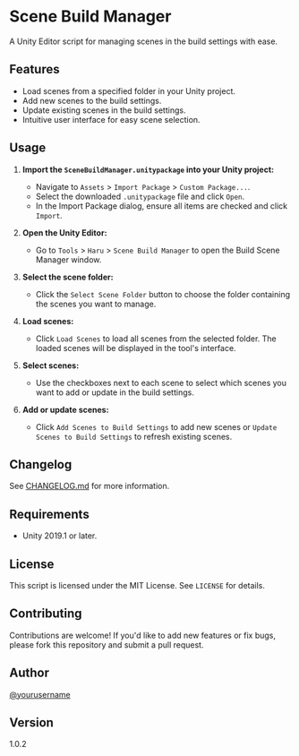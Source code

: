 # Scene Build Manager

A Unity Editor script for managing scenes in the build settings with ease.

## Features

- Load scenes from a specified folder in your Unity project.
- Add new scenes to the build settings.
- Update existing scenes in the build settings.
- Intuitive user interface for easy scene selection.

## Usage

1. **Import the `SceneBuildManager.unitypackage` into your Unity project:**
   - Navigate to `Assets` > `Import Package` > `Custom Package...`.
   - Select the downloaded `.unitypackage` file and click `Open`.
   - In the Import Package dialog, ensure all items are checked and click `Import`.

2. **Open the Unity Editor:**
   - Go to `Tools` > `Haru` > `Scene Build Manager` to open the Build Scene Manager window.

3. **Select the scene folder:**
   - Click the `Select Scene Folder` button to choose the folder containing the scenes you want to manage.

4. **Load scenes:**
   - Click `Load Scenes` to load all scenes from the selected folder. The loaded scenes will be displayed in the tool's interface.

5. **Select scenes:**
   - Use the checkboxes next to each scene to select which scenes you want to add or update in the build settings.

6. **Add or update scenes:**
   - Click `Add Scenes to Build Settings` to add new scenes or `Update Scenes to Build Settings` to refresh existing scenes.

## Changelog

See [CHANGELOG.md](https://github.com/haruchanz64/BuildSceneManager/blob/main/CHANGELOG.md) for more information.

## Requirements

- Unity 2019.1 or later.

## License

This script is licensed under the MIT License. See `LICENSE` for details.

## Contributing

Contributions are welcome! If you'd like to add new features or fix bugs, please fork this repository and submit a pull request.

## Author

[@yourusername](https://github.com/haruchanz64)

## Version

1.0.2